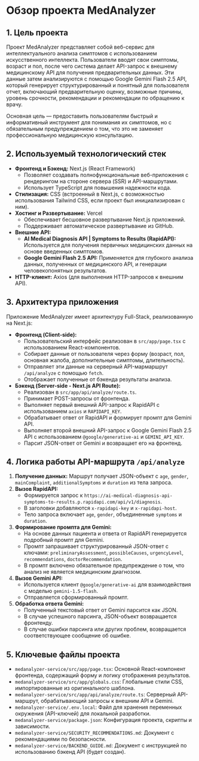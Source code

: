 # Обзор проекта MedAnalyzer

## 1. Цель проекта

Проект MedAnalyzer представляет собой веб-сервис для интеллектуального анализа симптомов с использованием искусственного интеллекта. Пользователи вводят свои симптомы, возраст и пол, после чего система делает API-запрос к внешнему медицинскому API для получения предварительных данных. Эти данные затем анализируются с помощью Google Gemini Flash 2.5 API, который генерирует структурированный и понятный для пользователя отчет, включающий предварительную оценку, возможные причины, уровень срочности, рекомендации и рекомендации по обращению к врачу.

Основная цель — предоставить пользователям быстрый и информативный инструмент для понимания их симптомов, но с обязательным предупреждением о том, что это не заменяет профессиональную медицинскую консультацию.

## 2. Используемый технологический стек

*   **Фронтенд и Бэкенд:** Next.js (React Framework)
    *   Позволяет создавать полнофункциональные веб-приложения с рендерингом на стороне сервера (SSR) и API-маршрутами.
    *   Использует TypeScript для повышения надежности кода.
*   **Стилизация:** CSS (встроенный в Next.js, с возможностью использования Tailwind CSS, если проект был инициализирован с ним).
*   **Хостинг и Развертывание:** Vercel
    *   Обеспечивает бесшовное развертывание Next.js приложений.
    *   Поддерживает автоматическое развертывание из GitHub.
*   **Внешние API:**
    *   **AI Medical Diagnosis API | Symptoms to Results (RapidAPI):** Используется для получения первичных медицинских данных на основе введенных симптомов.
    *   **Google Gemini Flash 2.5 API:** Применяется для глубокого анализа данных, полученных от медицинского API, и генерации человекопонятных результатов.
*   **HTTP-клиент:** Axios (для выполнения HTTP-запросов к внешним API).

## 3. Архитектура приложения

Приложение MedAnalyzer имеет архитектуру Full-Stack, реализованную на Next.js:

*   **Фронтенд (Client-side):**
    *   Пользовательский интерфейс реализован в `src/app/page.tsx` с использованием React-компонентов.
    *   Собирает данные от пользователя через форму (возраст, пол, основная жалоба, дополнительные симптомы, длительность).
    *   Отправляет эти данные на серверный API-мармаршрут `/api/analyze` с помощью `fetch`.
    *   Отображает полученные от бэкенда результаты анализа.
*   **Бэкенд (Server-side - Next.js API Route):**
    *   Реализован в `src/app/api/analyze/route.ts`.
    *   Принимает POST-запросы от фронтенда.
    *   Выполняет первый внешний API-запрос к RapidAPI с использованием `axios` и `RAPIDAPI_KEY`.
    *   Обрабатывает ответ от RapidAPI и формирует промпт для Gemini API.
    *   Выполняет второй внешний API-запрос к Google Gemini Flash 2.5 API с использованием `@google/generative-ai` и `GEMINI_API_KEY`.
    *   Парсит JSON-ответ от Gemini и возвращает его на фронтенд.

## 4. Логика работы API-маршрута `/api/analyze`

1.  **Получение данных:** Маршрут получает JSON-объект с `age`, `gender`, `mainComplaint`, `additionalSymptoms` и `duration` из тела запроса.
2.  **Вызов RapidAPI:**
    *   Формируется запрос к `https://ai-medical-diagnosis-api-symptoms-to-results.p.rapidapi.com/api/v1/diagnosis`.
    *   В заголовки добавляются `x-rapidapi-key` и `x-rapidapi-host`.
    *   Тело запроса включает `age`, `gender`, объединенные `symptoms` и `duration`.
3.  **Формирование промпта для Gemini:**
    *   На основе данных пациента и ответа от RapidAPI генерируется подробный промпт для Gemini.
    *   Промпт запрашивает структурированный JSON-ответ с ключами: `preliminaryAssessment`, `possibleCauses`, `urgencyLevel`, `recommendations`, `doctorRecommendation`.
    *   В промпт включено обязательное предупреждение о том, что анализ не является медицинским диагнозом.
4.  **Вызов Gemini API:**
    *   Используется клиент `@google/generative-ai` для взаимодействия с моделью `gemini-1.5-flash`.
    *   Отправляется сформированный промпт.
5.  **Обработка ответа Gemini:**
    *   Полученный текстовый ответ от Gemini парсится как JSON.
    *   В случае успешного парсинга, JSON-объект возвращается фронтенду.
    *   В случае ошибки парсинга или других проблем, возвращается соответствующее сообщение об ошибке.

## 5. Ключевые файлы проекта

*   `medanalyzer-service/src/app/page.tsx`: Основной React-компонент фронтенда, содержащий форму и логику отображения результатов.
*   `medanalyzer-service/src/app/globals.css`: Глобальные стили CSS, импортированные из оригинального шаблона.
*   `medanalyzer-service/src/app/api/analyze/route.ts`: Серверный API-маршрут, обрабатывающий запросы к внешним API и Gemini.
*   `medanalyzer-service/.env.local`: Файл для хранения переменных окружения (API-ключей) для локальной разработки.
*   `medanalyzer-service/package.json`: Конфигурация проекта, скрипты и зависимости.
*   `medanalyzer-service/SECURITY_RECOMMENDATIONS.md`: Документ с рекомендациями по безопасности.
*   `medanalyzer-service/BACKEND_GUIDE.md`: Документ с инструкцией по использованию бэкенд API (будет создан).
